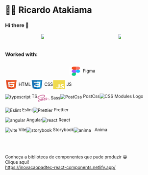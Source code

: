 # :man_technologist: Ricardo Atakiama 

### Hi there 👋

<!--
**Naneshoru/Naneshoru** is a ✨ _special_ ✨ repository because its `README.md` (this file) appears on your GitHub profile.


- 🔭 I’m currently working on ... <br>
  Using my 3-year Architecture grad experience to connect with the Front-end web development (1-year Angular experience)

- 🌱 I’m currently learning ... <br>
  starting React Framework (01/2022)
  
- 👯 I’m looking to collaborate on ... <br>
  Angular/React framework projects 

- 💬 Ask me about ...
  how I contributed for a school project to create a Homestay webpage (2020) <br> 
  The first idea: https://marvelapp.com/prototype/aggidd3/screen/69192331 <br>
  The repository: https://github.com/Room4You-BSI <br>
  The page: http://dev-room4you.frontend.s3-website.us-east-2.amazonaws.com/home <br>
  
  My three main React projects in the initial months of 2022 <br>
  -https://atakiama-cadastro-de-curriculo.netlify.app/ <br>
  -https://atakiama-video-aulas-redux.netlify.app/ <br>
  -https://atakiama-catalogo-de-produtos.netlify.app/ <br>

- 📫 How to reach me: ... <br>
  Send me an e-mail at atakiama@usp.br or whatsapp (16)99464-3295

- ⚡ Fun fact: ... <br>
“You have power over your mind - not outside events" Marco Aurélio
-->
<div style="display: flex; justify-content: space-around" >
  <a>
    <img src="https://github-readme-stats.vercel.app/api?username=Naneshoru&show_icons=true&theme=radical" style="max-width: 50%" align="center" height="180em"/>
  </ a>
  <a>
    <img src="https://github-readme-stats.vercel.app/api/top-langs/?username=naneshoru&layout=compact&theme=radical&exclude_repo=trabalhos" style="max-width: 50%" align="center" height="180em" />
  </ a>
</div><br>

### Worked with:
<div style="display: flex;flex-direction: column;gap: 8px;">

  <p style="text-align: center;">
     <img align="center" alt="figma" height="30" width="40" src="https://raw.githubusercontent.com/devicons/devicon/9f4f5cdb393299a81125eb5127929ea7bfe42889/icons/figma/figma-original.svg">
     Figma
  </p>

  <p style="display: flex;">
    <span style="text-align: center;">
     <img align="center" alt="html" height="30" width="40" src="https://raw.githubusercontent.com/devicons/devicon/master/icons/html5/html5-original.svg">
     HTML
    </span>
  
   <span style="text-align: center;">
      <img align="center" alt="css" height="30" width="40" src="https://raw.githubusercontent.com/devicons/devicon/master/icons/css3/css3-original.svg">  
      CSS
    </span>
  
   <span style="text-align: center;">
     <img align="center" alt="js" height="30" width="40" src="https://raw.githubusercontent.com/devicons/devicon/master/icons/javascript/javascript-plain.svg">  
     JS
    </span>
  </p>

  <p style="display: flex;">
  <span style="text-align: center;">
   <img align="center" alt="typescript" height="30" width="40" src="https://cdn.jsdelivr.net/gh/devicons/devicon/icons/typescript/typescript-original.svg">
   TS
  </span>
    
  <span style="text-align: center;">
    <img align="center" alt="sass" height="30" width="40" src="https://raw.githubusercontent.com/devicons/devicon/9f4f5cdb393299a81125eb5127929ea7bfe42889/icons/sass/sass-original.svg">
    Sass
  </span>
  
  <span style="text-align: center;">
    <img align="center" alt="PostCss" height="30" width="40" src="https://cdn.jsdelivr.net/gh/devicons/devicon@latest/icons/postcss/postcss-original.svg">
    PostCss
  </span>

<span >
  <img alt="CSS Modules Logo" align="top" height="25" src="https://img.shields.io/badge/%E2%80%8B-CSS%20Modules-f5f5f5?style=flat&logo=css-modules&logoColor=white" />
</span>
  

  </p>

  <p style="display: flex;">
  <span style="text-align: center;">
    <img align="center" alt="Eslint" height="30" width="40" src="https://cdn.jsdelivr.net/gh/devicons/devicon@latest/icons/eslint/eslint-original.svg" />
    Eslint
  </span>

  <span style="text-align: center;">
    <img align="center" alt="Prettier" height="30" src="https://prettier.io/icon.png">    
    Prettier
  </span>
  </p>
   
  <p style="display: flex;">
   <span style="text-align: center;">
 <img align="center" alt="angular" width="40" src="https://cdn.jsdelivr.net/gh/devicons/devicon/icons/angularjs/angularjs-original.svg">
    Angular
  </span>

  <span style="text-align: center;">
   <img align="center" alt="react" height="30" src="https://cdn.jsdelivr.net/gh/devicons/devicon@latest/icons/react/react-original.svg" /> 
    React
  </span>
  </p>
  
  <p style="display: flex;">
  <span style="text-align: center;">
   <img align="center" alt="vite" height="30" width="40" src="https://cdn.jsdelivr.net/gh/devicons/devicon@latest/icons/vitejs/vitejs-original.svg" />
   Vite
  </span>

  <span style="text-align: center;">
     <img align="center" alt="storybook" height="30" width="40" src="https://cdn.jsdelivr.net/gh/devicons/devicon@latest/icons/storybook/storybook-original.svg" />
      Storybook
  </span>

  <span style="text-align: center;">
   <img align="center" alt="anima" height="24" src="https://www.wappalyzer.com/images/icons/Anima.svg" /> &nbsp;
    Anima
  </span>
  </p>

<br><br>
  Conheça a biblioteca de componentes que pude produzir 😀<br>
  Clique aqui!<br>
  https://inovacaopadtec-react-components.netlify.app/
  
</div><br>

  

          

